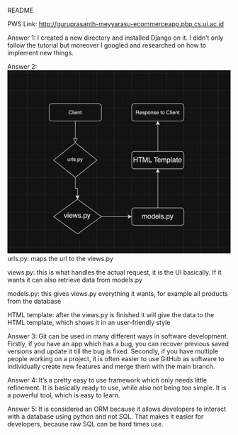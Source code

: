 README

PWS Link: http://guruprasanth-meyyarasu-ecommerceapp.pbp.cs.ui.ac.id

Answer 1:
I created a new directory and installed Django on it. I didn’t only follow the tutorial but moreover I googled and researched on how to implement new things.

Answer 2: 
![alt text](<Screenshot 2024-09-11 at 10.23.18-1.png>)
urls.py: maps the url to the views.py

views.py: this is what handles the actual request, it is the UI basically. If it wants it can also retrieve data from models.py

models.py: this gives views.py everything it wants, for example all products from the database

HTML template: after the views.py is finished it will give the data to the HTML template, which shows it in an user-friendly style

Answer 3:
Git can be used in many different ways in software development. Firstly, if you have an app which has a bug, you can recover previous saved versions and update it till the bug is fixed. Secondly, if you have multiple people working on a project, it is often easier to use GitHub as software to individually create new features and merge them with the main branch.

Answer 4:
It’s a pretty easy to use framework which only needs little refinement. It is basically ready to use, while also not being too simple. It is a powerful tool, which is easy to learn.

Answer 5:
It is considered an ORM because it allows developers to interact with a database using python and not SQL. That makes it easier for developers, because raw SQL can be hard times use.
